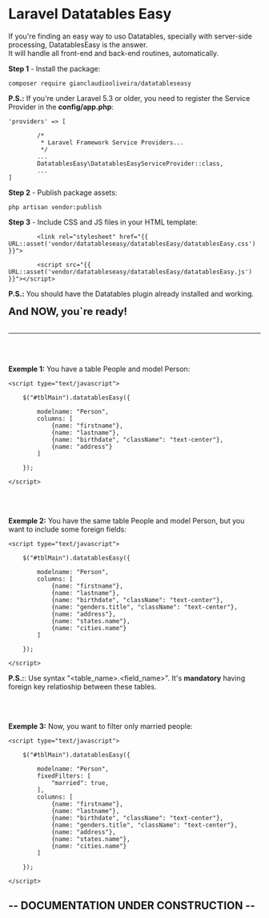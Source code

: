 # Laravel Datatables Easy
If you're finding an easy way to uso Datatables, specially with server-side processing, DatatablesEasy is the answer.  
It will handle all front-end and back-end routines, automatically.

**Step 1** - Install the package:
~~~
composer require gianclaudiooliveira/datatableseasy
~~~
**P.S.:** If you're under Laravel 5.3 or older, you need to register the Service Provider in the **config/app.php**:
~~~
'providers' => [

        /*
         * Laravel Framework Service Providers...
         */
        ...
        DatatablesEasy\DatatablesEasyServiceProvider::class,
        ...
]
~~~

**Step 2** - Publish package assets:
~~~
php artisan vendor:publish
~~~

**Step 3** - Include CSS and JS files in your HTML template:
~~~
    	<link rel="stylesheet" href="{{ URL::asset('vendor/datatableseasy/datatablesEasy/datatablesEasy.css') }}">
~~~
~~~
    	<script src="{{ URL::asset('vendor/datatableseasy/datatablesEasy/datatablesEasy.js') }}"></script>
~~~
**P.S.:** You should have the Datatables plugin already installed and working.

<big><big>**And NOW, you`re ready!**</big></big>
<br/>
<br/>
<hr>
<br/>
<br/>

**Exemple 1:** You have a table People and model Person:
~~~
<script type="text/javascript">

	$("#tblMain").datatablesEasy({

		modelname: "Person",
		columns: [
			{name: "firstname"},
			{name: "lastname"},
			{name: "birthdate", "className": "text-center"},
			{name: "address"}
		]

	});

</script>
~~~

<br/>
<br/>

**Exemple 2:** You have the same table People and model Person, but you want to include some foreign fields:
~~~
<script type="text/javascript">

	$("#tblMain").datatablesEasy({

		modelname: "Person",
		columns: [
			{name: "firstname"},
			{name: "lastname"},
			{name: "birthdate", "className": "text-center"},
			{name: "genders.title", "className": "text-center"},
			{name: "address"},
			{name: "states.name"},
			{name: "cities.name"}
		]

	});

</script>
~~~
**P.S.:**: Use syntax "<table_name>.<field_name>". It's **mandatory** having foreign key relatioship between these tables.

<br/>
<br/>

**Exemple 3:** Now, you want to filter only married people:
~~~
<script type="text/javascript">

	$("#tblMain").datatablesEasy({

		modelname: "Person",
		fixedFilters: [
			"married": true,
		],
		columns: [
			{name: "firstname"},
			{name: "lastname"},
			{name: "birthdate", "className": "text-center"},
			{name: "genders.title", "className": "text-center"},
			{name: "address"},
			{name: "states.name"},
			{name: "cities.name"}
		]

	});

</script>
~~~
## -- DOCUMENTATION UNDER CONSTRUCTION --
